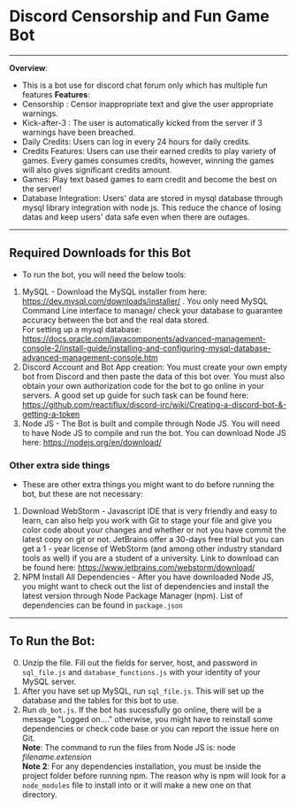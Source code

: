 # Discord Censorship and Fun Game Bot
----
**Overview**:
- This is a bot use for discord chat forum only which has multiple fun features
**Features**:
- Censorship : Censor inappropriate text and give the user appropriate warnings.
- Kick-after-3 : The user is automatically kicked from the server if 3 warnings have been breached.
- Daily Credits: Users can log in every 24 hours for daily credits.
- Credits Features: Users can use their earned credits to play variety of games. Every games consumes credits, however, winning the games will also gives significant credits amount.
- Games: Play text based games to earn credit and become the best on the server!
- Database Integration: Users' data are stored in mysql database through mysql library integration with node js. This reduce the chance of losing datas and keep users' data safe even when there are outages.
----
## Required Downloads for this Bot
- To run the bot, you will need the below tools:
1. MySQL - Download the MySQL installer from here: https://dev.mysql.com/downloads/installer/ . You only need MySQL Command Line interface to manage/ check your database to guarantee accuracy between the bot and the real data stored. <br>
For setting up a mysql database: https://docs.oracle.com/javacomponents/advanced-management-console-2/install-guide/installing-and-configuring-mysql-database-advanced-management-console.htm
2. Discord Account and Bot App creation: You must create your own empty bot from Discord and then paste the data of this bot over. You must also obtain your own authorization code for the bot to go online in your servers. A good set up guide for such task can be found here: https://github.com/reactiflux/discord-irc/wiki/Creating-a-discord-bot-&-getting-a-token
3. Node JS - The Bot is built and compile through Node JS. You will need to have Node JS to compile and run the bot. You can download Node JS here: https://nodejs.org/en/download/

### Other extra side things
- These are other extra things you might want to do before running the bot, but these are not necessary:
1. Download WebStorm - Javascript IDE that is very friendly and easy to learn, can also help you work with Git to stage your file and give you color code about your changes and whether or not you have commit the latest copy on git or not. JetBrains offer a 30-days free trial but you can get a 1 - year license of WebStorm (and among other industry standard tools as well) if you are a student of a university. 
Link to download can be found here: https://www.jetbrains.com/webstorm/download/
2. NPM Install All Dependencies - After you have downloaded Node JS, you might want to check out the list of dependencies and install the latest version through Node Package Manager (npm). List of dependencies can be found in <code>package.json</code>
----
## To Run the Bot:
0. Unzip the file. Fill out the fields for server, host, and password in <code>sql_file.js</code> and <code>database_functions.js</code> with your identity of your MySQL server.
1. After you have set up MySQL, run <code>sql_file.js</code>. This will set up the database and the tables for this bot to use.
2. Run <code>db_bot.js</code>. If the bot has sucessfully go online, there will be a message "Logged on...." otherwise, you might have to reinstall some dependencies or check code base or you can report the issue here on Git. <br>
**Note**: The command to run the files from Node JS is: node *filename.extension* <br>
**Note 2**: For any dependencies installation, you must be inside the project folder before running npm. The reason why is npm will look for a <code>node_modules</code> file to install into or it will make a new one on that directory. 
